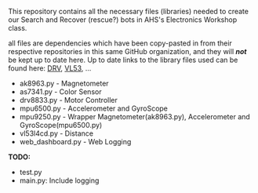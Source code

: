 This repository contains all the necessary files (libraries) needed to create
our Search and Recover (rescue?) bots in AHS's Electronics Workshop class.


all files are dependencies which have been copy-pasted in from their respective repositories in this same GitHub organization, and they will ***not*** be kept up to date here.
Up to date links to the library files used can be found here: [DRV](https://github.com/AHSPC/DRV8833_micropython), [VL53](https://github.com/AHSPC/VL53L4CD_micropython), ...

- ak8963.py - Magnetometer
- as7341.py - Color Sensor
- drv8833.py - Motor Controller
- mpu6500.py - Accelerometer and GyroScope
- mpu9250.py - Wrapper Magnetometer(ak8963.py), Accelerometer and GyroScope(mpu6500.py)
- vl53l4cd.py - Distance
- web_dashboard.py - Web Logging

**TODO:**
- test.py
- main.py: Include logging
